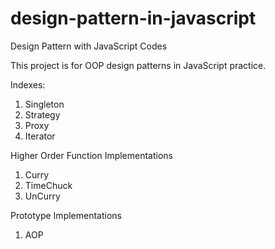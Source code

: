 # design-pattern-in-javascript
Design Pattern with JavaScript Codes

This project is for OOP design patterns in JavaScript practice.

Indexes:
01. Singleton
02. Strategy
03. Proxy
04. Iterator

Higher Order Function Implementations
01. Curry
02. TimeChuck
03. UnCurry

Prototype Implementations
01. AOP